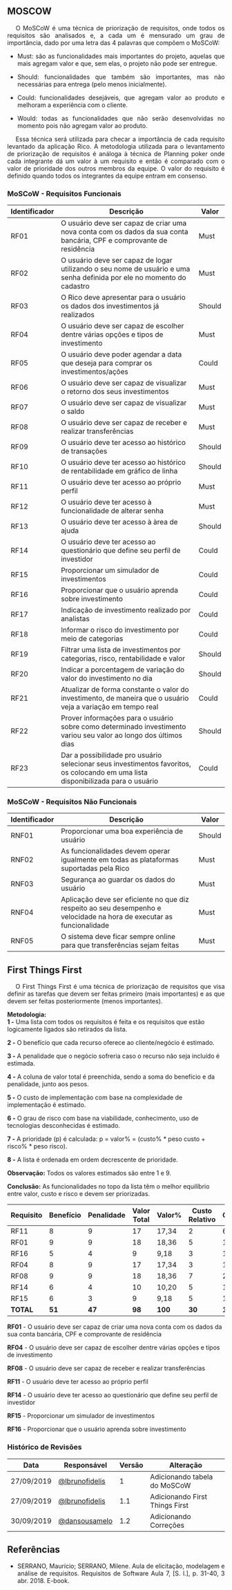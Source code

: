 ## **MOSCOW**
<p align="justify">&emsp;
O MoSCoW é uma técnica de priorização de requisitos, onde todos os requisitos são analisados e, a cada um é mensurado um grau de importância, dado por uma letra das 4 palavras que compõem o MoSCoW:</p>  

* <p align="justify">Must: são as funcionalidades mais importantes do projeto, aquelas que mais agregam valor e que, sem elas, o projeto não pode ser entregue.</p>
* <p align="justify">Should: funcionalidades que também são importantes, mas não necessárias para entrega (pelo menos inicialmente).</p>
* <p align="justify">Could: funcionalidades desejáveis, que agregam valor ao produto e melhoram a experiência com o cliente.</p>
* <p align="justify">Would: todas as funcionalidades que não serão desenvolvidas no momento pois não agregam valor ao produto.</p>
  
<p align="justify">&emsp;
Essa técnica será utilizada para checar a importância de cada requisito levantado da aplicação Rico. A metodologia utilizada para o levantamento de priorização de requisitos é análoga à técnica de Planning poker onde cada integrante dá um valor à um requisito e então é comparado com o valor de prioridade dos outros membros da equipe. O valor do requisito é definido quando todos os integrantes da equipe entram em consenso.</p>

### **MoSCoW - Requisitos Funcionais**

| Identificador | Descrição                                                                                                                         | Valor  |
| ------------- | --------------------------------------------------------------------------------------------------------------------------------- | ------ |
| RF01          | O usuário deve ser capaz de criar uma nova conta com os dados da sua conta bancária, CPF e comprovante de residência              | Must   |
| RF02          | O usuário deve ser capaz de logar utilizando o seu nome de usuário e uma senha definida por ele no momento do cadastro            | Must   |
| RF03          | O Rico deve apresentar para o usuário os dados dos investimentos já realizados                                                    | Should |
| RF04          | O usuário deve ser capaz de escolher dentre várias opções e tipos de investimento                                                 | Must   |
| RF05          | O usuário deve poder agendar a data que deseja para comprar os investimentos/ações                                                | Could  |
| RF06          | O usuário deve ser capaz de visualizar o retorno dos seus investimentos                                                           | Must   |
| RF07          | O usuário deve ser capaz de visualizar o saldo                                                                                    | Must   |
| RF08          | O usuário deve ser capaz de receber e realizar transferências                                                                     | Must   |
| RF09          | O usuário deve ter acesso ao histórico de transações                                                                              | Should |
| RF10          | O usuário deve ter acesso ao histórico de rentabilidade em gráfico de linha                                                       | Should |
| RF11          | O usuário deve ter acesso ao próprio perfil                                                                                       | Must   |
| RF12          | O usuário deve ter acesso à funcionalidade de alterar senha                                                                       | Must   |
| RF13          | O usuário deve ter acesso à àrea de ajuda                                                                                         | Should |
| RF14          | O usuário deve ter acesso ao questionário que define seu perfil de investidor                                                     | Could  |
| RF15          | Proporcionar um simulador de investimentos                                                                                        | Could  |
| RF16          | Proporcionar que o usuário aprenda sobre investimento                                                                             | Could  |
| RF17          | Indicação de investimento realizado por analistas                                                                                 | Could  |
| RF18          | Informar o risco do investimento por meio de categorias                                                                           | Could  |
| RF19          | Filtrar uma lista de investimentos por categorias, risco, rentabilidade e valor                                                   | Should |
| RF20          | Indicar a porcentagem de variação do valor do investimento no dia                                                                 | Should |
| RF21          | Atualizar de forma constante o valor do investimento, de maneira que o usuário veja a variação em tempo real                      | Could  |
| RF22          | Prover informações para o usuário sobre como determinado investimento variou seu valor ao longo dos últimos dias                  | Should |
| RF23          | Dar a possibilidade pro usuário selecionar seus investimentos favoritos, os colocando em uma lista disponibilizada para o usuário | Could  |

### MoSCoW - Requisitos Não Funcionais

| Identificador | Descrição                                                                                                             | Valor  |
| ------------- | --------------------------------------------------------------------------------------------------------------------- | ------ |
| RNF01         | Proporcionar uma boa experiência de usuário                                                                           | Should |
| RNF02         | As funcionalidades devem operar igualmente em todas as plataformas suportadas pela Rico                               | Must   |
| RNF03         | Segurança ao guardar os dados do usuário                                                                              | Must   |
| RNF04         | Aplicação deve ser eficiente no que diz respeito ao seu desempenho e velocidade na hora de executar as funcionalidade | Must   |
| RNF05         | O sistema deve ficar sempre online para que transferências sejam feitas                                               | Must   |

## **First Things First**
<p align="justify">&emsp;
O First Things First é uma técnica de priorização de requisitos que visa definir as tarefas que devem ser feitas primeiro (mais importantes) e as que devem ser feitas posteriormente (menos importantes).</p>

**Metodologia:**     
**1 -** Uma lista com todos os requisitos é feita e os requisitos que estão logicamente ligados são retirados da lista.

**2 -** O benefício que cada recurso oferece ao cliente/negócio é estimado.

**3 -** A penalidade que o negócio sofreria caso o recurso não seja incluído é estimada.

**4 -** A coluna de valor total é preenchida, sendo a soma do benefício e da penalidade, junto aos pesos.

**5 -** O custo de implementação com base na complexidade de implementação é estimado.

**6 -** O grau de risco com base na viabilidade, conhecimento, uso de tecnologias desconhecidas é estimado.

**7 -** A prioridade (p) é calculada: p = valor% = (custo% * peso custo + risco% * peso risco).

**8 -** A lista é ordenada em ordem decrescente de prioridade.

**Observação:** Todos os valores estimados são entre 1 e 9.

**Conclusão:** As funcionalidades no topo da lista têm o melhor equilíbrio entre valor, custo e risco e devem ser priorizadas.

| Requisito | Benefício | Penalidade | Valor Total | Valor%  | Custo Relativo | Custo%  | Risco Relativo | Risco%  | Prioridade |
| --------- | --------- | ---------- | ----------- | ------- | -------------- | ------- | -------------- | ------- | ---------- |
| RF11      | 8         | 9          | 17          | 17,34   | 2              | 6,66    | 1              | 3,44    | 1,71       |
| RF01      | 9         | 9          | 18          | 18,36   | 5              | 16,66   | 3              | 10,34   | 0,68       |
| RF16      | 5         | 4          | 9           | 9,18    | 3              | 10      | 1              | 3,44    | 0,68       |
| RF04      | 8         | 9          | 17          | 17,34   | 3              | 10      | 7              | 24,13   | 0,50       |
| RF08      | 9         | 9          | 18          | 18,36   | 7              | 23,3    | 9              | 31,03   | 0,33       |
| RF14      | 6         | 4          | 10          | 10,20   | 5              | 16,66   | 4              | 13,79   | 0,33       |
| RF15      | 6         | 3          | 9           | 9,18    | 5              | 16,66   | 4              | 13,79   | 0,30       |
| **TOTAL** | **51**    | **47**     | **98**      | **100** | **30**         | **100** | **29**         | **100** | **-**      |

**RF01** - O usuário deve ser capaz de criar uma nova conta com os dados da sua conta bancária, CPF e comprovante de residência

**RF04** - O usuário deve ser capaz de escolher dentre várias opções e tipos de investimento

**RF08** - O usuário deve ser capaz de receber e realizar transferências

**RF11** - O usuário deve ter acesso ao próprio perfil

**RF14** - O usuário deve ter acesso ao questionário que define seu perfil de investidor

**RF15** - Proporcionar um simulador de investimentos

**RF16** - Proporcionar que o usuário aprenda sobre investimento


### **Histórico de Revisões**
| Data       | Responsável                                        | Versão | Alteração                      |
| ---------- | -------------------------------------------------- | ------ | ------------------------------ |
| 27/09/2019 | [@lbrunofidelis](https://github.com/lbrunofidelis) | 1      | Adicionando tabela do MoSCoW   |
| 27/09/2019 | [@lbrunofidelis](https://github.com/lbrunofidelis) | 1.1      | Adicionando First Things First |
| 30/09/2019 | [@dansousamelo](https://github.com/dansousamelo) | 1.2      | Adicionando Correções|

## **Referências**
* <p align="justify">SERRANO, Maurício; SERRANO, Milene. Aula de elicitação, modelagem e análise de requisitos. Requisitos de Software Aula 7, [S. l.], p. 31-40, 3 abr. 2018. E-book.</p>
